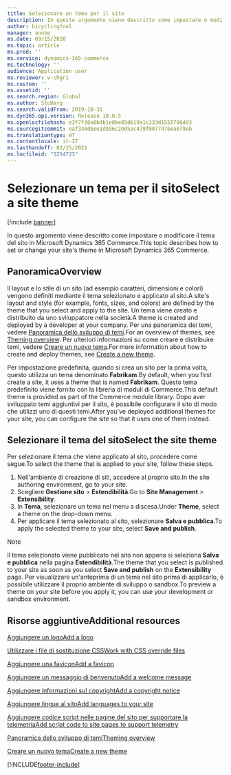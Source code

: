 ```yaml
---
title: Selezionare un tema per il sito
description: In questo argomento viene descritto come impostare o modificare il tema del sito in Microsoft Dynamics 365 Commerce.
author: bicyclingfool
manager: annbe
ms.date: 09/15/2020
ms.topic: article
ms.prod: ''
ms.service: dynamics-365-commerce
ms.technology: ''
audience: Application user
ms.reviewer: v-chgri
ms.custom: ''
ms.assetid: ''
ms.search.region: Global
ms.author: StuHarg
ms.search.validFrom: 2019-10-31
ms.dyn365.ops.version: Release 10.0.5
ms.openlocfilehash: e3f7f38a0b4b1e0be85d619a1c133d1555706d93
ms.sourcegitcommit: eaf330dbee1db96c20d5ac479f007747bea079eb
ms.translationtype: HT
ms.contentlocale: it-IT
ms.lasthandoff: 02/15/2021
ms.locfileid: "5254723"
---
```

# <a name="select-a-site-theme"></a><span data-ttu-id="d8edc-103">Selezionare un tema per il sito</span><span class="sxs-lookup"><span data-stu-id="d8edc-103">Select a site theme</span></span>

[!include [banner](includes/banner.md)]

<span data-ttu-id="d8edc-104">In questo argomento viene descritto come impostare o modificare il tema del sito in Microsoft Dynamics 365 Commerce.</span><span class="sxs-lookup"><span data-stu-id="d8edc-104">This topic describes how to set or change your site's theme in Microsoft Dynamics 365 Commerce.</span></span>

## <a name="overview"></a><span data-ttu-id="d8edc-105">Panoramica</span><span class="sxs-lookup"><span data-stu-id="d8edc-105">Overview</span></span>

<span data-ttu-id="d8edc-106">Il layout e lo stile di un sito (ad esempio caratteri, dimensioni e colori) vengono definiti mediante il tema selezionato e applicato al sito.</span><span class="sxs-lookup"><span data-stu-id="d8edc-106">A site's layout and style (for example, fonts, sizes, and colors) are defined by the theme that you select and apply to the site.</span></span> <span data-ttu-id="d8edc-107">Un tema viene creato e distribuito da uno sviluppatore nella società.</span><span class="sxs-lookup"><span data-stu-id="d8edc-107">A theme is created and deployed by a developer at your company.</span></span> <span data-ttu-id="d8edc-108">Per una panoramica dei temi, vedere [Panoramica dello sviluppo di temi](e-commerce-extensibility/theming.md).</span><span class="sxs-lookup"><span data-stu-id="d8edc-108">For an overview of themes, see [Theming overview](e-commerce-extensibility/theming.md).</span></span> <span data-ttu-id="d8edc-109">Per ulteriori informazioni su come creare e distribuire temi, vedere [Creare un nuovo tema](e-commerce-extensibility/create-theme.md).</span><span class="sxs-lookup"><span data-stu-id="d8edc-109">For more information about how to create and deploy themes, see [Create a new theme](e-commerce-extensibility/create-theme.md).</span></span>

<span data-ttu-id="d8edc-110">Per impostazione predefinita, quando si crea un sito per la prima volta, questo utilizza un tema denominato **Fabrikam**.</span><span class="sxs-lookup"><span data-stu-id="d8edc-110">By default, when you first create a site, it uses a theme that is named **Fabrikam**.</span></span> <span data-ttu-id="d8edc-111">Questo tema predefinito viene fornito con la libreria di moduli di Commerce.</span><span class="sxs-lookup"><span data-stu-id="d8edc-111">This default theme is provided as part of the Commerce module library.</span></span> <span data-ttu-id="d8edc-112">Dopo aver sviluppato temi aggiuntivi per il sito, è possibile configurare il sito di modo che utilizzi uno di questi temi.</span><span class="sxs-lookup"><span data-stu-id="d8edc-112">After you've deployed additional themes for your site, you can configure the site so that it uses one of them instead.</span></span>

## <a name="select-the-site-theme"></a><span data-ttu-id="d8edc-113">Selezionare il tema del sito</span><span class="sxs-lookup"><span data-stu-id="d8edc-113">Select the site theme</span></span>

<span data-ttu-id="d8edc-114">Per selezionare il tema che viene applicato al sito, procedere come segue.</span><span class="sxs-lookup"><span data-stu-id="d8edc-114">To select the theme that is applied to your site, follow these steps.</span></span>

1. <span data-ttu-id="d8edc-115">Nell'ambiente di creazione di siti, accedere al proprio sito.</span><span class="sxs-lookup"><span data-stu-id="d8edc-115">In the site authoring environment, go to your site.</span></span>
1. <span data-ttu-id="d8edc-116">Scegliere **Gestione sito** \> **Estendibilità**.</span><span class="sxs-lookup"><span data-stu-id="d8edc-116">Go to **Site Management** \> **Extensibility**.</span></span>
1. <span data-ttu-id="d8edc-117">In **Tema**, selezionare un tema nel menu a discesa.</span><span class="sxs-lookup"><span data-stu-id="d8edc-117">Under **Theme**, select a theme on the drop-down menu.</span></span>
1. <span data-ttu-id="d8edc-118">Per applicare il tema selezionato al sito, selezionare **Salva e pubblica**.</span><span class="sxs-lookup"><span data-stu-id="d8edc-118">To apply the selected theme to your site, select **Save and publish**.</span></span>

> [!NOTE]
> <span data-ttu-id="d8edc-119">Il tema selezionato viene pubblicato nel sito non appena si seleziona **Salva e pubblica** nella pagina **Estendibilità**.</span><span class="sxs-lookup"><span data-stu-id="d8edc-119">The theme that you select is published to your site as soon as you select **Save and publish** on the **Extensibility** page.</span></span> <span data-ttu-id="d8edc-120">Per visualizzare un'anteprima di un tema nel sito prima di applicarlo, è possibile utilizzare il proprio ambiente di sviluppo o sandbox.</span><span class="sxs-lookup"><span data-stu-id="d8edc-120">To preview a theme on your site before you apply it, you can use your development or sandbox environment.</span></span>

## <a name="additional-resources"></a><span data-ttu-id="d8edc-121">Risorse aggiuntive</span><span class="sxs-lookup"><span data-stu-id="d8edc-121">Additional resources</span></span>

[<span data-ttu-id="d8edc-122">Aggiungere un logo</span><span class="sxs-lookup"><span data-stu-id="d8edc-122">Add a logo</span></span>](add-logo.md)

[<span data-ttu-id="d8edc-123">Utilizzare i file di sostituzione CSS</span><span class="sxs-lookup"><span data-stu-id="d8edc-123">Work with CSS override files</span></span>](css-override-files.md)

[<span data-ttu-id="d8edc-124">Aggiungere una favicon</span><span class="sxs-lookup"><span data-stu-id="d8edc-124">Add a favicon</span></span>](add-favicon.md)

[<span data-ttu-id="d8edc-125">Aggiungere un messaggio di benvenuto</span><span class="sxs-lookup"><span data-stu-id="d8edc-125">Add a welcome message</span></span>](add-welcome-message.md)

[<span data-ttu-id="d8edc-126">Aggiungere informazioni sul copyright</span><span class="sxs-lookup"><span data-stu-id="d8edc-126">Add a copyright notice</span></span>](add-copyright-notice.md)

[<span data-ttu-id="d8edc-127">Aggiungere lingue al sito</span><span class="sxs-lookup"><span data-stu-id="d8edc-127">Add languages to your site</span></span>](add-languages-to-site.md)

[<span data-ttu-id="d8edc-128">Aggiungere codice script nelle pagine del sito per supportare la telemetria</span><span class="sxs-lookup"><span data-stu-id="d8edc-128">Add script code to site pages to support telemetry</span></span>](add-telemetry.md)

[<span data-ttu-id="d8edc-129">Panoramica dello sviluppo di temi</span><span class="sxs-lookup"><span data-stu-id="d8edc-129">Theming overview</span></span>](e-commerce-extensibility/theming.md)

[<span data-ttu-id="d8edc-130">Creare un nuovo tema</span><span class="sxs-lookup"><span data-stu-id="d8edc-130">Create a new theme</span></span>](e-commerce-extensibility/create-theme.md)



[!INCLUDE[footer-include](../includes/footer-banner.md)]
